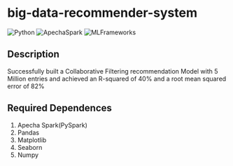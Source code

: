 # big-data-recommender-system
![Python](https://img.shields.io/badge/Python-3.8-blueviolet)
![ApechaSpark](https://img.shields.io/badge/PySpark-SparkMLlib/ALS-yellow)
![MLFrameworks](https://img.shields.io/badge/MLFrameworks-Pandas/Numpy/Matplotlib/Seaborn-blue)

## Description
Successfully built a Collaborative Filtering recommendation Model with 5 Million entries and achieved an R-squared of 40% and a root mean squared error of 82%

## Required Dependences
1. Apecha Spark(PySpark)
2. Pandas
3. Matplotlib
4. Seaborn
5. Numpy
